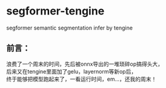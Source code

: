 # segformer-tengine
segformer semantic segmentation infer by tengine
## 前言：
浪费了一个周末的时间，先后被onnx导出的一堆琐碎op搞得头大，  
后来又在tengine里面加了gelu，layernorm等新op后，  
终于能够把模型跑起来了，一看运行时间，em...，还我的周末！
